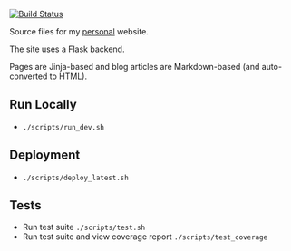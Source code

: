 [![Build Status](https://travis-ci.org/ravoro/romanvorobyov.com.svg?branch=master)](https://travis-ci.org/ravoro/romanvorobyov.com)

Source files for my [personal](http://romanvorobyov.com) website.

The site uses a Flask backend.

Pages are Jinja-based and blog articles are Markdown-based (and auto-converted to HTML).

## Run Locally
- `./scripts/run_dev.sh`

## Deployment
- `./scripts/deploy_latest.sh`

## Tests
- Run test suite `./scripts/test.sh`
- Run test suite and view coverage report `./scripts/test_coverage`
